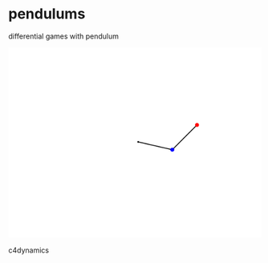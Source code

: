 # pendulums
differential games with pendulum 

![](https://github.com/C4dynamics/pendulums/blob/main/double_pendulum.gif)

c4dynamics 
